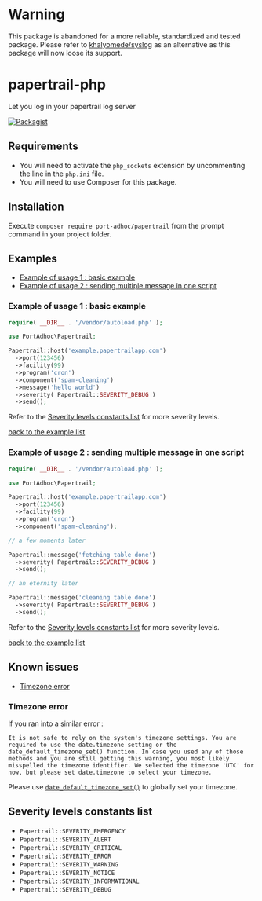 # Warning

This package is abandoned for a more reliable, standardized and tested package. Please refer to [khalyomede/syslog](https://github.com/khalyomede/syslog) as an alternative as this package will now loose its support.

# papertrail-php
Let you log in your papertrail log server

[![Packagist](https://img.shields.io/packagist/v/port-adhoc/papertrail.svg)]()

## Requirements
- You will need to activate the `php_sockets` extension by uncommenting the line in the `php.ini` file.
- You will need to use Composer for this package.

## Installation
Execute `composer require port-adhoc/papertrail` from the prompt command in your project folder.

## Examples
- [Example of usage 1 : basic example](#example-of-usage-1--basic-example)
- [Example of usage 2 : sending multiple message in one script](#example-of-usage-2--sending-multiple-message-in-one-script)

### Example of usage 1 : basic example
```php
require( __DIR__ . '/vendor/autoload.php' );

use PortAdhoc\Papertrail;

Papertrail::host('example.papertrailapp.com')
  ->port(123456)
  ->facility(99)
  ->program('cron')
  ->component('spam-cleaning')
  ->message('hello world')
  ->severity( Papertrail::SEVERITY_DEBUG )
  ->send();
```

Refer to the [Severity levels constants list](#severity-levels-constants-list) for more severity levels.

[back to the example list](#examples)

### Example of usage 2 : sending multiple message in one script
```php
require( __DIR__ . '/vendor/autoload.php' );

use PortAdhoc\Papertrail;

Papertrail::host('example.papertrailapp.com')
  ->port(123456)
  ->facility(99)
  ->program('cron')
  ->component('spam-cleaning');

// a few moments later

Papertrail::message('fetching table done')
  ->severity( Papertrail::SEVERITY_DEBUG )
  ->send();

// an eternity later

Papertrail::message('cleaning table done')
  ->severity( Papertrail::SEVERITY_DEBUG )
  ->send();
```

Refer to the [Severity levels constants list](#severity-levels-constants-list) for more severity levels.

[back to the example list](#examples)

## Known issues
- [Timezone error](#timezone-error)

### Timezone error
If you ran into a similar error :

```
It is not safe to rely on the system's timezone settings. You are required to use the date.timezone setting or the date_default_timezone_set() function. In case you used any of those methods and you are still getting this warning, you most likely misspelled the timezone identifier. We selected the timezone 'UTC' for now, but please set date.timezone to select your timezone.
```

Please use [`date_default_timezone_set()`](http://php.net/manual/en/function.date-default-timezone-set.php) to globally set your timezone. 

## Severity levels constants list
- `Papertrail::SEVERITY_EMERGENCY`
- `Papertrail::SEVERITY_ALERT`
- `Papertrail::SEVERITY_CRITICAL`
- `Papertrail::SEVERITY_ERROR`
- `Papertrail::SEVERITY_WARNING`
- `Papertrail::SEVERITY_NOTICE`
- `Papertrail::SEVERITY_INFORMATIONAL`
- `Papertrail::SEVERITY_DEBUG`
